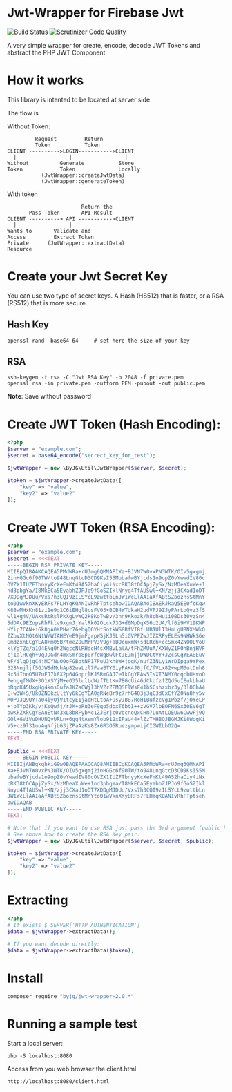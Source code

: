 # Jwt-Wrapper for Firebase Jwt

[![Build Status](https://travis-ci.org/byjg/jwt-wrapper.svg?branch=master)](https://travis-ci.org/byjg/jwt-wrapper)
[![Scrutinizer Code Quality](https://scrutinizer-ci.com/g/byjg/jwt-wrapper/badges/quality-score.png?b=master)](https://scrutinizer-ci.com/g/byjg/jwt-wrapper/?branch=master)

A very simple wrapper for create, encode, decode JWT Tokens and abstract the PHP JWT Component


# How it works

This library is intented to be located at server side. 

The flow is

Without Token:

```
         Request         Return 
         Token           Token
CLIENT ---------->LOGIN----------->CLIENT
  |                 |                 |
Without          Generate           Store
Token            Token              Locally
           (JwtWrapper::createJwtData)
           (JwtWrapper::generateToken)
```

With token

```
                        Return the 
       Pass Token       API Result
CLIENT ----------> API ----------->CLIENT
  |                 |                 
Wants to       Validate and         
Access         Extract Token        
Private      (JwtWrapper::extractData)
Resource
```

# Create your Jwt Secret Key

You can use two type of secret keys. A Hash (HS512) that is faster, or a RSA (RS512) that is more secure. 

## Hash Key

```
openssl rand -base64 64     # set here the size of your key
```

## RSA

```
ssh-keygen -t rsa -C "Jwt RSA Key" -b 2048 -f private.pem
openssl rsa -in private.pem -outform PEM -pubout -out public.pem
```

**Note**: Save without password 

# Create JWT Token (Hash Encoding):

```php
<?php
$server = "example.com";
$secret = base64_encode("secrect_key_for_test");

$jwtWrapper = new \ByJG\Util\JwtWrapper($server, $secret);

$token = $jwtWrapper->createJwtData([
    "key" => "value",
    "key2" => "value2"
]);
```

# Create JWT Token (RSA Encoding):

```php
<?php
$server = "example.com";
$secret = <<<TEXT
-----BEGIN RSA PRIVATE KEY-----
MIIEpQIBAAKCAQEA5PMdWRa+rUJmg6QMNAPIXa+BJVN7W0vxPN3WTK/OIv5gxgmj
2inHGGc6f90TW/to948LnqGtcD3CD9KsI55MubafwBYjcds1o9opZ0vYwwdIV80c
OVZX1IUZFTbnyyKcXeFmKt49A52haCiy4iNxcRK38tOCApjZySx/NzMDeaXuWe+1
nd3pbgYa/I8MkECa5EyabhZJPJo9fGoSZIklNnyq4TfAUSwl+KN/zjj3CXad1oDT
7XDDgMJDUu/Vxs7h3CQI9zILSYcL9zwttbLnJW1WcLlAAIaAfABtSZboznsStMnY
to01wVknXKyERFs7FLHYqKQANIvRhFTptsehowIDAQABAoIBAEkJkaQ5EE0fcKqw
K8BwMHxKn81zi1e9q1C6iEHgl8csFV03+BCB4WTUkaH2udVPJ9ZJyPArLbQvz3fS
wl1+g4V/UAksRtRslPkXgLvWQ2k8KoTwBv/3nn9Kkozk/h8chHuii0BDs30yzSn4
SdDAc9EZopsRhFklv9xgmJjYalRk02OLck73G+d6MpDqX56o2UA/lf6i9MV19KWP
HYip7CAN+i6k8gA0KPHwr76ehgQ6YHtSntkWS8RfVI8fLUB1UlT3HmLgUBNXMWkQ
ZZbvXtNOt6NtW/WIAHEYeE9jmFgrpW5jKJSLn5iGVPFZwJIZXRPyELEs9NHWkS6e
GmdzxnECgYEA8+m05B/tmeZOuMrPVJV9g+aBDcuxmW+sdLRch+ccSmx4ZNQOLVoU
klYgTZq/a1O4ENq0h2WgccNlRHdcH4sXMBvLalA/tFhZMUuA/KXWyZ1F0hBnjHVF
cj1alHCqh+9qJDGdn4mxSmrp8p0rfeWgBwlFtJEJmjjDWDCtVY+JZcsCgYEA8EuV
WF/ilgDjgC4jMCYNuO0oFGBbtNP17PuU3kh8W+joqK/nufZ3NLy1WrDIpqa9YPex
328Nnjljf5GJWSdMchAp82waLzl7FaaBTY0iyFAK4J0jfC/fVLx82+wpM3utDnh8
9x5iIboO5U7uEJ7k8X2p64GoprlKJSRmGAJ7eIkCgYEAw5IsXI3NMY0cqcbUHvoO
PehgqfMdX+3O1XSYjM+eO35lulLdWzfTLtKn7BGcUi46dCkofzfZQd5uIEukLhaU
bRqcK45UxgHg4kmsDufaJKZaCWjl3hVZrZPMQSFlWsF41bSCshzxbr3y/3lOGhA4
E+w3W+S/Uk0ZNGkzUltYy6kCgYEA0gRNeBr9z7rhG4O3j3qC3dCxCfYZ0Na8hy5v
M0PJJQ9QYTa04iyOjVItcyE1jaoHtLtoA+9syJBB7RoHIBufzcVg1Pbzf7jOYeLP
+jbTYp3Kk/vjKsQwfj/rJM+oRu3eF9qo5dbxT6btI++zVGV7lbEOFN6Sx30EV6gT
bwKkZXkCgYEAnEtN43xL8bRFybMc1ZJErjc0VocnoQxCHm7LuAtLOEUw6CwwFj9Q
GOl+GViVuDHUNQvURLn+6gg4tAemYlob912xIPaU44+lZzTMHBOJBGMJKi8WogKi
V5+cz9l31uuAgNfjL63jZPaAzKs8Zx6R3O5RuezympwijCIGWILbO2Q=
-----END RSA PRIVATE KEY-----
TEXT;
          
$public = <<<TEXT
-----BEGIN PUBLIC KEY-----
MIIBIjANBgkqhkiG9w0BAQEFAAOCAQ8AMIIBCgKCAQEA5PMdWRa+rUJmg6QMNAPI
Xa+BJVN7W0vxPN3WTK/OIv5gxgmj2inHGGc6f90TW/to948LnqGtcD3CD9KsI55M
ubafwBYjcds1o9opZ0vYwwdIV80cOVZX1IUZFTbnyyKcXeFmKt49A52haCiy4iNx
cRK38tOCApjZySx/NzMDeaXuWe+1nd3pbgYa/I8MkECa5EyabhZJPJo9fGoSZIkl
Nnyq4TfAUSwl+KN/zjj3CXad1oDT7XDDgMJDUu/Vxs7h3CQI9zILSYcL9zwttbLn
JW1WcLlAAIaAfABtSZboznsStMnYto01wVknXKyERFs7FLHYqKQANIvRhFTptseh
owIDAQAB
-----END PUBLIC KEY-----
TEXT;

# Note that if you want to use RSA just pass the 3rd argument (public key)
# See above how to create the RSA Key pair.
$jwtWrapper = new \ByJG\Util\JwtWrapper($server, $secret, $public);

$token = $jwtWrapper->createJwtData([
    "key" => "value",
    "key2" => "value2"
]);
```

# Extracting

```php
<?php
# If exists $_SERVER['HTTP_AUTHENTICATION']
$data = $jwtWrapper->extractData();

# If you want decode directly:
$data = $jwtWrapper->extractData($token);
```

# Install

```bash
composer require "byjg/jwt-wrapper=2.0.*"
```

# Running a sample test

Start a local server:

```
php -S localhost:8080
```

Access from you web browser the client.html

```
http://localhost:8080/client.html
```

